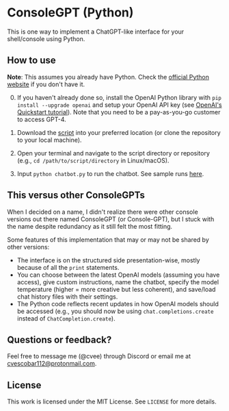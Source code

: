 # ConsoleGPT (Python)

This is one way to implement a ChatGPT-like interface for your shell/console using Python.

## How to use

**Note**: This assumes you already have Python. Check the [official Python website](https://www.python.org/downloads/) if you don't have it.

0. If you haven't already done so, install the OpenAI Python library with `pip install --upgrade openai` and setup your OpenAI API key (see [OpenAI's Quickstart tutorial](https://platform.openai.com/docs/quickstart?context=python)). Note that you need to be a pay-as-you-go customer to access GPT-4.

1. Download the [script](chatbot.py) into your preferred location (or clone the repository to your local machine).

2. Open your terminal and navigate to the script directory or repository (e.g., `cd /path/to/script/directory` in Linux/macOS).

4. Input `python chatbot.py` to run the chatbot. See sample runs [here](sample-runs.md).

## This versus other ConsoleGPTs

When I decided on a name, I didn't realize there were other console versions out there named ConsoleGPT (or Console-GPT), but I stuck with the name despite redundancy as it still felt the most fitting. 

Some features of this implementation that may or may not be shared by other versions:
- The interface is on the structured side presentation-wise, mostly because of all the `print` statements.
- You can choose between the latest OpenAI models (assuming you have access), give custom instructions, name the chatbot, specify the model temperature (higher = more creative but less coherent), and save/load chat history files with their settings.
- The Python code reflects recent updates in how OpenAI models should be accessed (e.g., you should now be using `chat.completions.create` instead of `ChatCompletion.create`).

## Questions or feedback?

Feel free to message me (@cvee) through Discord or email me at [cvescobar112@protonmail.com](mailto:cvescobar112@protonmail.com).

## License

This work is licensed under the MIT License. See `LICENSE` for more details.
